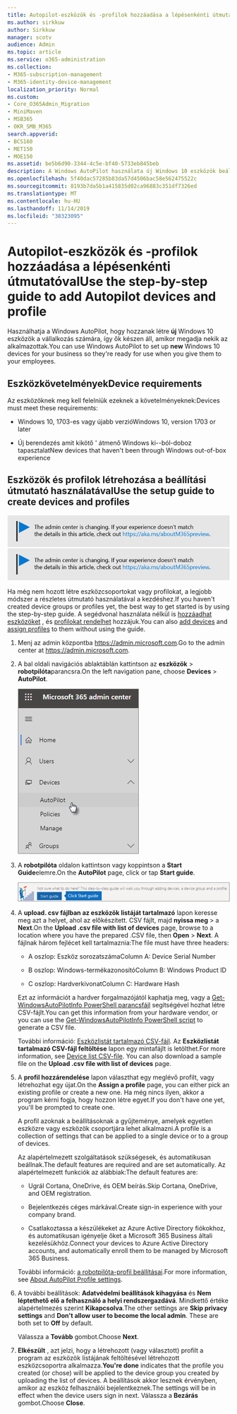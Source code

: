 ```yaml
---
title: Autopilot-eszközök és -profilok hozzáadása a lépésenkénti útmutatóval
ms.author: sirkkuw
author: Sirkkuw
manager: scotv
audience: Admin
ms.topic: article
ms.service: o365-administration
ms.collection:
- M365-subscription-management
- M365-identity-device-management
localization_priority: Normal
ms.custom:
- Core_O365Admin_Migration
- MiniMaven
- MSB365
- OKR_SMB_M365
search.appverid:
- BCS160
- MET150
- MOE150
ms.assetid: be5b6d90-3344-4c5e-bf40-5733eb845beb
description: A Windows AutoPilot használata új Windows 10 eszközök beállítására a vállalat számára.
ms.openlocfilehash: 5f40dac57285b83da57d4506bac58e562475522c
ms.sourcegitcommit: 8193b7da5b1a415835d02ca96883c351df7326ed
ms.translationtype: MT
ms.contentlocale: hu-HU
ms.lasthandoff: 11/14/2019
ms.locfileid: "38323095"
---
```

# <a name="use-the-step-by-step-guide-to-add-autopilot-devices-and-profile"></a><span data-ttu-id="850dc-103">Autopilot-eszközök és -profilok hozzáadása a lépésenkénti útmutatóval</span><span class="sxs-lookup"><span data-stu-id="850dc-103">Use the step-by-step guide to add Autopilot devices and profile</span></span>

<span data-ttu-id="850dc-104">Használhatja a Windows AutoPilot, hogy hozzanak létre **új** Windows 10 eszközök a vállalkozás számára, így ők készen áll, amikor megadja nekik az alkalmazottak.</span><span class="sxs-lookup"><span data-stu-id="850dc-104">You can use Windows AutoPilot to set up **new** Windows 10 devices for your business so they're ready for use when you give them to your employees.</span></span>
  
## <a name="device-requirements"></a><span data-ttu-id="850dc-105">Eszközkövetelmények</span><span class="sxs-lookup"><span data-stu-id="850dc-105">Device requirements</span></span>

<span data-ttu-id="850dc-106">Az eszközöknek meg kell felelniük ezeknek a követelményeknek:</span><span class="sxs-lookup"><span data-stu-id="850dc-106">Devices must meet these requirements:</span></span>
  
- <span data-ttu-id="850dc-107">Windows 10, 1703-es vagy újabb verzió</span><span class="sxs-lookup"><span data-stu-id="850dc-107">Windows 10, version 1703 or later</span></span>
    
- <span data-ttu-id="850dc-108">Új berendezés amit kikötő ' átmenő Windows ki--ból-doboz tapasztalat</span><span class="sxs-lookup"><span data-stu-id="850dc-108">New devices that haven't been through Windows out-of-box experience</span></span>
    
## <a name="use-the-setup-guide-to-create-devices-and-profiles"></a><span data-ttu-id="850dc-109">Eszközök és profilok létrehozása a beállítási útmutató használatával</span><span class="sxs-lookup"><span data-stu-id="850dc-109">Use the setup guide to create devices and profiles</span></span>

<span data-ttu-id="850dc-110">[![A megjelenő címke figyelmeztet a felügyeleti központ változásaira, további részleteket itt talál: aka.ms/aboutM365preview.](media/m365admincenterchanging.png)](https://docs.microsoft.com/office365/admin/microsoft-365-admin-center-preview)</span><span class="sxs-lookup"><span data-stu-id="850dc-110">[![Label to let you know the admin center is changing and you can find more details at aka.ms/aboutM365preview.](media/m365admincenterchanging.png)](https://docs.microsoft.com/office365/admin/microsoft-365-admin-center-preview)</span></span>

<span data-ttu-id="850dc-111">Ha még nem hozott létre eszközcsoportokat vagy profilokat, a legjobb módszer a részletes útmutató használatával a kezdéshez.</span><span class="sxs-lookup"><span data-stu-id="850dc-111">If you haven't created device groups or profiles yet, the best way to get started is by using the step-by-step guide.</span></span> <span data-ttu-id="850dc-112">A segédvonal használata nélkül is [hozzáadhat eszközöket](create-and-edit-autopilot-devices.md) , és [profilokat rendelhet](create-and-edit-autopilot-profiles.md) hozzájuk.</span><span class="sxs-lookup"><span data-stu-id="850dc-112">You can also [add devices](create-and-edit-autopilot-devices.md) and [assign profiles](create-and-edit-autopilot-profiles.md) to them without using the guide.</span></span> 
  
1. <span data-ttu-id="850dc-113">Menj az admin központba <a href="https://go.microsoft.com/fwlink/p/?linkid=837890" target="_blank">https://admin.microsoft.com</a>.</span><span class="sxs-lookup"><span data-stu-id="850dc-113">Go to the admin center at <a href="https://go.microsoft.com/fwlink/p/?linkid=837890" target="_blank">https://admin.microsoft.com</a>.</span></span>

2. <span data-ttu-id="850dc-114">A bal oldali navigációs ablaktáblán kattintson az **eszközök** \> **robotpilóta**parancsra.</span><span class="sxs-lookup"><span data-stu-id="850dc-114">On the left navigation pane, choose **Devices** \> **AutoPilot**.</span></span>

    ![Az admin központban, válasszon eszközöket, majd robotpilóta.](media/AutoPilot.png)
  
2. <span data-ttu-id="850dc-116">A **robotpilóta** oldalon kattintson vagy koppintson a **Start Guide**elemre.</span><span class="sxs-lookup"><span data-stu-id="850dc-116">On the **AutoPilot** page, click or tap **Start guide**.</span></span>
    
    ![Click Start guide for step-by-step instructions for Autopilot.](media/31662655-d1e6-437d-87ea-c0dec5da56f7.png)
  
3. <span data-ttu-id="850dc-118">A **upload. csv fájlban az eszközök listáját tartalmazó** lapon keresse meg azt a helyet, ahol az előkészített. CSV fájlt, majd **nyissa meg** \> a **Next**.</span><span class="sxs-lookup"><span data-stu-id="850dc-118">On the **Upload .csv file with list of devices** page, browse to a location where you have the prepared .CSV file, then **Open** \> **Next**.</span></span> <span data-ttu-id="850dc-119">A fájlnak három fejlécet kell tartalmaznia:</span><span class="sxs-lookup"><span data-stu-id="850dc-119">The file must have three headers:</span></span>
    
    - <span data-ttu-id="850dc-120">A oszlop: Eszköz sorozatszáma</span><span class="sxs-lookup"><span data-stu-id="850dc-120">Column A: Device Serial Number</span></span>
    
    - <span data-ttu-id="850dc-121">B oszlop: Windows-termékazonosító</span><span class="sxs-lookup"><span data-stu-id="850dc-121">Column B: Windows Product ID</span></span>
    
    - <span data-ttu-id="850dc-122">C oszlop: Hardverkivonat</span><span class="sxs-lookup"><span data-stu-id="850dc-122">Column C: Hardware Hash</span></span>
    
    <span data-ttu-id="850dc-123">Ezt az információt a hardver forgalmazójától kaphatja meg, vagy a [Get-WindowsAutoPilotInfo PowerShell parancsfájl](https://www.powershellgallery.com/packages/Get-WindowsAutoPilotInfo) segítségével hozhat létre CSV-fájlt.</span><span class="sxs-lookup"><span data-stu-id="850dc-123">You can get this information from your hardware vendor, or you can use the [Get-WindowsAutoPilotInfo PowerShell script](https://www.powershellgallery.com/packages/Get-WindowsAutoPilotInfo) to generate a CSV file.</span></span> 
    
    <span data-ttu-id="850dc-p103">További információ: [Eszközlistát tartalmazó CSV-fájl](https://support.office.com/article/932e3676-2491-49f0-9177-d893d2f5276e). Az **Eszközlistát tartalmazó CSV-fájl feltöltése** lapon egy mintafájlt is letölthet.</span><span class="sxs-lookup"><span data-stu-id="850dc-p103">For more information, see [Device list CSV-file](https://support.office.com/article/932e3676-2491-49f0-9177-d893d2f5276e). You can also download a sample file on the **Upload .csv file with list of devices** page.</span></span> 
    
4. <span data-ttu-id="850dc-126">A **profil hozzárendelése** lapon választhat egy meglévő profilt, vagy létrehozhat egy újat.</span><span class="sxs-lookup"><span data-stu-id="850dc-126">On the **Assign a profile** page, you can either pick an existing profile or create a new one.</span></span> <span data-ttu-id="850dc-127">Ha még nincs ilyen, akkor a program kérni fogja, hogy hozzon létre egyet.</span><span class="sxs-lookup"><span data-stu-id="850dc-127">If you don't have one yet, you'll be prompted to create one.</span></span> 
    
    <span data-ttu-id="850dc-128">A profil azoknak a beállításoknak a gyűjteménye, amelyek egyetlen eszközre vagy eszközök csoportjára lehet alkalmazni.</span><span class="sxs-lookup"><span data-stu-id="850dc-128">A profile is a collection of settings that can be applied to a single device or to a group of devices.</span></span>
    
    <span data-ttu-id="850dc-129">Az alapértelmezett szolgáltatások szükségesek, és automatikusan beállnak.</span><span class="sxs-lookup"><span data-stu-id="850dc-129">The default features are required and are set automatically.</span></span> <span data-ttu-id="850dc-130">Az alapértelmezett funkciók az alábbiak:</span><span class="sxs-lookup"><span data-stu-id="850dc-130">The default features are:</span></span>
    
    - <span data-ttu-id="850dc-131">Ugrál Cortana, OneDrive, és OEM beírás.</span><span class="sxs-lookup"><span data-stu-id="850dc-131">Skip Cortana, OneDrive, and OEM registration.</span></span>
    
    - <span data-ttu-id="850dc-132">Bejelentkezés céges márkával.</span><span class="sxs-lookup"><span data-stu-id="850dc-132">Create sign-in experience with your company brand.</span></span>
    
    - <span data-ttu-id="850dc-133">Csatlakoztassa a készülékeket az Azure Active Directory fiókokhoz, és automatikusan igényelje őket a Microsoft 365 Business általi kezelésükhöz.</span><span class="sxs-lookup"><span data-stu-id="850dc-133">Connect your devices to Azure Active Directory accounts, and automatically enroll them to be managed by Microsoft 365 Business.</span></span>
    
    <span data-ttu-id="850dc-134">További információ: [a robotpilóta-profil beállításai](autopilot-profile-settings.md).</span><span class="sxs-lookup"><span data-stu-id="850dc-134">For more information, see [About AutoPilot Profile settings](autopilot-profile-settings.md).</span></span> 
    
5. <span data-ttu-id="850dc-135">A további beállítások: **Adatvédelmi beállítások kihagyása** és **Nem léptethető elő a felhasználó a helyi rendszergazdává**. Mindkettő értéke alapértelmezés szerint **Kikapcsolva**.</span><span class="sxs-lookup"><span data-stu-id="850dc-135">The other settings are **Skip privacy settings** and **Don't allow user to become the local admin**. These are both set to **Off** by default.</span></span> 
    
    <span data-ttu-id="850dc-136">Válassza a **Tovább** gombot.</span><span class="sxs-lookup"><span data-stu-id="850dc-136">Choose **Next**.</span></span>
    
6. <span data-ttu-id="850dc-137">**Elkészült** , azt jelzi, hogy a létrehozott (vagy választott) profilt a program az eszközök listájának feltöltésével létrehozott eszközcsoportra alkalmazza.</span><span class="sxs-lookup"><span data-stu-id="850dc-137">**You're done** indicates that the profile you created (or chose) will be applied to the device group you created by uploading the list of devices.</span></span> <span data-ttu-id="850dc-138">A beállítások akkor lesznek érvényben, amikor az eszköz felhasználói bejelentkeznek.</span><span class="sxs-lookup"><span data-stu-id="850dc-138">The settings will be in effect when the device users sign in next.</span></span> <span data-ttu-id="850dc-139">Válassza a **Bezárás** gombot.</span><span class="sxs-lookup"><span data-stu-id="850dc-139">Choose **Close**.</span></span>
    
